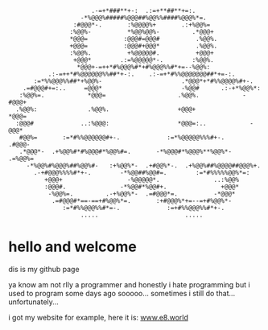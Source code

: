                                                                                      
                                                                                     
                           .-=+*###**+-:  .:=+**##**+=:.                             
                        -*%@@@%#####%@@@##%@@%%####%@@@%*=.                          
                      :#@@@*-.       :%@@@@%+       .:+%@@%=                         
                     :%@@%-          *%@@%@@%-         .*@@@+                        
                     *@@@=          :@@@#=@@@#          .%@@%.                       
                     +@@@=          :@@@#+@@@*          .%@@%.                       
                     :%@@%.          +%@@@@@#.          +@@@+                        
                      +@@@*        .:=%@@@@@*-.        :%@@%.                        
                       *@@@+-=++*#%@@@%#*+#%@@@%%#*+=--%@@%:                         
               .:-=++*#%@@@@@@%%##*+-:.    .:-=+*#%%@@@@@@@##*+=-:.                  
           :=*%%@@@%%##*+%@@%-                      .*@@@*+*#%%@@@@%#+-.             
        .=#@@@#+=:..     =@@@*                      -%@@#      .:-+*%@@%*:           
       :%@@%=.            *@@@=                    .%@@%.            -#@@@+          
      .%@@%:              .%@@%.                   +@@@+               *@@@=         
      :@@@#             ..:%@@@:                   *@@@=:..            -@@@*         
       #@@%=       :=*#%%@@@@@@#+-.             :=*%@@@@@%%%#+-.      .#@@@-         
       .*@@@*-  .+%@@%#*#%@@@#*%@@%#=.       -*%@@@#*%@@@%**%@@%*-  .=%@@%=          
         -*%@@%#%@@@%##%@@%#-   :+%@@%*-  .+#@@%*-.  .+%@@%##%@@@@##@@@%+.           
           .-+#@@@%%%%#*+-.        -*%@@##%@@#=.        :=*#%%%%%@@%*=:              
              +@@@+                  -%@@@@@*.               ..:%@@%                 
              :@@@#.               -*%@@#*%@@#+.               +@@@*                 
               -%@@%=.         .-+%@@%*-  .=#@@@*=.          -*@@@*                  
                .=#@@@#*==-==+#%@@%*=.       :+#@@@%*+=--=+#%@@%*-                   
                   :=*#%%@@@%%#*=-.             :=+#%%@@@%%#*+-.                     
                        .....                        .....                          


# hello and welcome 
dis is my github page

ya know am not rlly a programmer and honestly i hate programming
but i used to program some days ago sooooo... sometimes i still do that... unfortunately...

i got my website for example, here it is: www.e8.world

